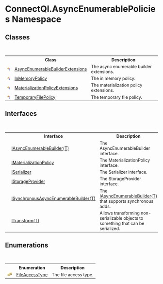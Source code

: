 # ConnectQl.AsyncEnumerablePolicies Namespace

## Classes
&nbsp;<table><tr><th></th><th>Class</th><th>Description</th></tr><tr><td>![Public class](media/pubclass.gif "Public class")</td><td><a href="T_ConnectQl_AsyncEnumerablePolicies_AsyncEnumerableBuilderExtensions">AsyncEnumerableBuilderExtensions</a></td><td>
The async enumerable builder extensions.</td></tr><tr><td>![Public class](media/pubclass.gif "Public class")</td><td><a href="T_ConnectQl_AsyncEnumerablePolicies_InMemoryPolicy">InMemoryPolicy</a></td><td>
The in memory policy.</td></tr><tr><td>![Public class](media/pubclass.gif "Public class")</td><td><a href="T_ConnectQl_AsyncEnumerablePolicies_MaterializationPolicyExtensions">MaterializationPolicyExtensions</a></td><td>
The materialization policy extensions.</td></tr><tr><td>![Public class](media/pubclass.gif "Public class")</td><td><a href="T_ConnectQl_AsyncEnumerablePolicies_TemporaryFilePolicy">TemporaryFilePolicy</a></td><td>
The temporary file policy.</td></tr></table>

## Interfaces
&nbsp;<table><tr><th></th><th>Interface</th><th>Description</th></tr><tr><td>![Public interface](media/pubinterface.gif "Public interface")</td><td><a href="T_ConnectQl_AsyncEnumerablePolicies_IAsyncEnumerableBuilder_1">IAsyncEnumerableBuilder(T)</a></td><td>
The AsyncEnumerableBuilder interface.</td></tr><tr><td>![Public interface](media/pubinterface.gif "Public interface")</td><td><a href="T_ConnectQl_AsyncEnumerablePolicies_IMaterializationPolicy">IMaterializationPolicy</a></td><td>
The MaterializationPolicy interface.</td></tr><tr><td>![Public interface](media/pubinterface.gif "Public interface")</td><td><a href="T_ConnectQl_AsyncEnumerablePolicies_ISerializer">ISerializer</a></td><td>
The Serializer interface.</td></tr><tr><td>![Public interface](media/pubinterface.gif "Public interface")</td><td><a href="T_ConnectQl_AsyncEnumerablePolicies_IStorageProvider">IStorageProvider</a></td><td>
The StorageProvider interface.</td></tr><tr><td>![Public interface](media/pubinterface.gif "Public interface")</td><td><a href="T_ConnectQl_AsyncEnumerablePolicies_ISynchronousAsyncEnumerableBuilder_1">ISynchronousAsyncEnumerableBuilder(T)</a></td><td>
The <a href="T_ConnectQl_AsyncEnumerablePolicies_IAsyncEnumerableBuilder_1">IAsyncEnumerableBuilder(T)</a> that supports synchronous adds.</td></tr><tr><td>![Public interface](media/pubinterface.gif "Public interface")</td><td><a href="T_ConnectQl_AsyncEnumerablePolicies_ITransform_1">ITransform(T)</a></td><td>
Allows transforming non-serializable objects to something that can be serialized.</td></tr></table>

## Enumerations
&nbsp;<table><tr><th></th><th>Enumeration</th><th>Description</th></tr><tr><td>![Public enumeration](media/pubenumeration.gif "Public enumeration")</td><td><a href="T_ConnectQl_AsyncEnumerablePolicies_FileAccessType">FileAccessType</a></td><td>
The file access type.</td></tr></table>&nbsp;
